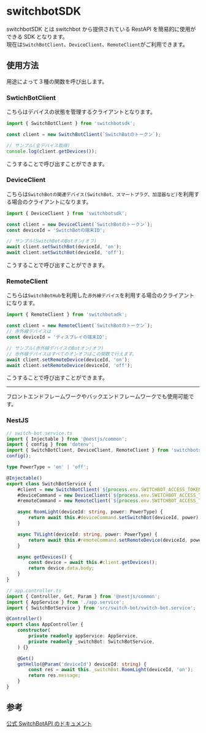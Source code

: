 # switchbotSDK

switchbotSDK とは switchbot から提供されている RestAPI を簡易的に使用ができる SDK となります。  
現在は`SwitchBotClient`、`DeviceClient`、`RemoteClient`がご利用できます。

## 使用方法

用途によって３種の関数を呼び出します。

### SwtichBotClient

こちらはデバイスの状態を管理するクライアントとなります。

```ts
import { SwitchBotClient } from 'switchbotsdk';

const client = new SwitchBotClient(`SwitchBotのトークン`);

// サンプル(全デバイス取得)
console.log(client.getDevices());
```

こうすることで呼び出すことができます。

### DeviceClient

こちらは`SwitchBotの関連デバイス(SwitchBot、スマートプラグ、加湿器など)`を利用する場合のクライアントになります。

```ts
import { DeviceClient } from 'switchbotsdk';

const client = new DeviceClient(`SwitchBotのトークン`);
const deviceId = 'SwitchBotの端末ID';

// サンプル(SwitchBotのBotオン/オフ)
await client.setSwitchBot(deviceId, 'on');
await client.setSwitchBot(deviceId, 'off');
```

こうすることで呼び出すことができます。

### RemoteClient

こちらは`SwitchBotHub`を利用した`赤外線デバイス`を利用する場合のクライアントになります。

```ts
import { RemoteClient } from 'switchbotadk';

const client = new RemoteClient(`SwitchBotのトークン`);
// 赤外線デバイスは
const deviceId = 'ディスプレイの端末ID';

// サンプル(赤外線デバイスのBotオン/オフ)
// 赤外線デバイスはすべてのオンオフはこの関数で行えます。
await client.setRemoteDevice(deviceId, 'on');
await client.setRemoteDevice(deviceId, 'off');
```

こうすることで呼び出すことができます。

---

フロントエンドフレームワークやバックエンドフレームワークでも使用可能です。

### NestJS

```ts
// switch-bot.service.ts
import { Injectable } from '@nestjs/common';
import { config } from 'dotenv';
import { SwitchBotClient, DeviceClient, RemoteClient } from 'switchbotsdk';
config();

type PowerType = 'on' | 'off';

@Injectable()
export class SwitchBotService {
    #client = new SwitchBotClient(`${process.env.SWITCHBOT_ACCESS_TOKEN}`);
    #deviceCommand = new DeviceClient(`${process.env.SWITCHBOT_ACCESS_TOKEN}`);
    #remoteCommand = new RemoteClient(`${process.env.SWITCHBOT_ACCESS_TOKEN}`);

    async RoomLight(deviceId: string, power: PowerType) {
        return await this.#deviceCommand.setSwitchBot(deviceId, power);
    }

    async TVLight(deviceId: string, power: PowerType) {
        return await this.#remoteCommand.setRemoteDevice(deviceId, power);
    }

    async getDevices() {
        const device = await this.#client.getDevices();
        return device.data.body;
    }
}

// app.controller.ts
import { Controller, Get, Param } from '@nestjs/common';
import { AppService } from './app.service';
import { SwitchBotService } from 'src/switch-bot/switch-bot.service';

@Controller()
export class AppController {
    constructor(
        private readonly appService: AppService,
        private readonly _switchBot: SwitchBotService,
    ) {}

    @Get()
    getHello(@Param('deviceId') deviceId: string) {
        const res = await this._switchBot.RoomLight(deviceId, 'on');
        return res.message;
    }
}
```

## 参考

[公式 SwitchBotAPI のドキュメント](https://github.com/OpenWonderLabs/SwitchBotAPI)
